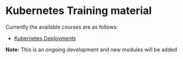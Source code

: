 # Kubernetes Training material

Currently the available courses are as follows:

- [Kubernetes Deployments](./deployments/readme.md)

**Note:** This is an ongoing development and new modules will be added
